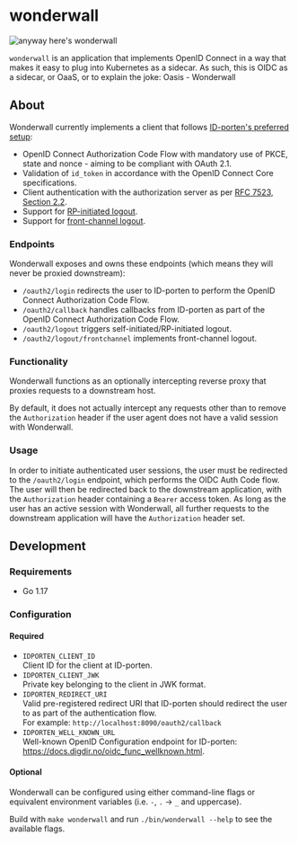 # wonderwall

![anyway here's wonderwall](https://i.imgur.com/NhRLEej.png)

`wonderwall` is an application that implements OpenID Connect in a way that makes it easy to plug into Kubernetes as a sidecar.
As such, this is OIDC as a sidecar, or OaaS, or to explain the joke: Oasis - Wonderwall

## About

Wonderwall currently implements a client that follows [ID-porten's preferred setup](https://docs.digdir.no/oidc_guide_idporten.html):

- OpenID Connect Authorization Code Flow with mandatory use of PKCE, state and nonce - aiming to be compliant with OAuth 2.1.
- Validation of `id_token` in accordance with the OpenID Connect Core specifications.
- Client authentication with the authorization server as per [RFC 7523, Section 2.2](https://datatracker.ietf.org/doc/html/rfc7523).
- Support for [RP-initiated logout](https://openid.net/specs/openid-connect-rpinitiated-1_0.html).
- Support for [front-channel logout](https://openid.net/specs/openid-connect-frontchannel-1_0.html).

### Endpoints

Wonderwall exposes and owns these endpoints (which means they will never be proxied downstream):

* `/oauth2/login` redirects the user to ID-porten to perform the OpenID Connect Authorization Code Flow.
* `/oauth2/callback` handles callbacks from ID-porten as part of the OpenID Connect Authorization Code Flow.
* `/oauth2/logout` triggers self-initiated/RP-initiated logout.
* `/oauth2/logout/frontchannel` implements front-channel logout.

### Functionality

Wonderwall functions as an optionally intercepting reverse proxy that proxies requests to a downstream host.

By default, it does not actually intercept any requests other than to remove the `Authorization` header if the user agent
does not have a valid session with Wonderwall.

### Usage

In order to initiate authenticated user sessions, the user must be redirected to the `/oauth2/login` endpoint, which performs
the OIDC Auth Code flow.
The user will then be redirected back to the downstream application, with the `Authorization` header containing a `Bearer`
access token. As long as the user has an active session with Wonderwall, all further requests to the downstream
application will have the `Authorization` header set.

## Development

### Requirements

- Go 1.17

### Configuration

#### Required

- `IDPORTEN_CLIENT_ID`  
  Client ID for the client at ID-porten.
- `IDPORTEN_CLIENT_JWK`  
  Private key belonging to the client in JWK format. 
- `IDPORTEN_REDIRECT_URI`  
  Valid pre-registered redirect URI that ID-porten should redirect the user to as part of the authentication flow.  
  For example: `http://localhost:8090/oauth2/callback`
- `IDPORTEN_WELL_KNOWN_URL`  
  Well-known OpenID Configuration endpoint for ID-porten: <https://docs.digdir.no/oidc_func_wellknown.html>.

#### Optional

Wonderwall can be configured using either command-line flags or equivalent environment variables (i.e. `-`, `.` -> `_` and uppercase).

Build with `make wonderwall` and run `./bin/wonderwall --help` to see the available flags.
